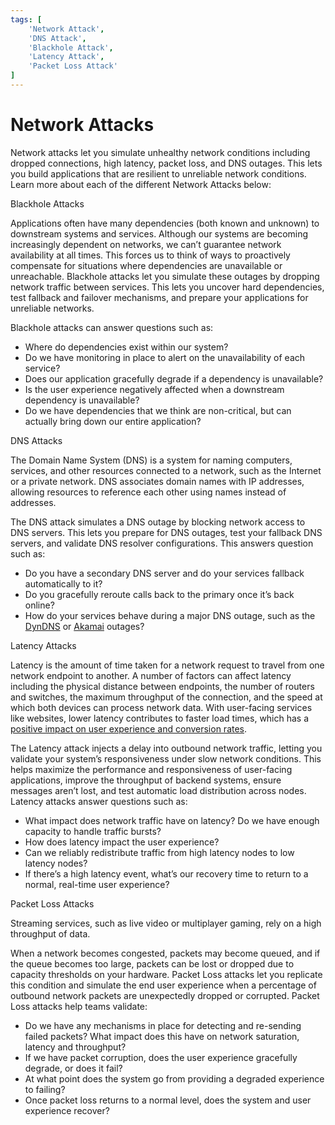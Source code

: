 ```yaml
---
tags: [
    'Network Attack',
    'DNS Attack',
    'Blackhole Attack',
    'Latency Attack',
    'Packet Loss Attack'
]
---
```


# Network Attacks

Network attacks let you simulate unhealthy network conditions including dropped connections, high latency, packet loss, and DNS outages. This lets you build applications that are resilient to unreliable network conditions. Learn more about each of the different Network Attacks below:



Blackhole Attacks

Applications often have many dependencies (both known and unknown) to downstream systems and services. Although our systems are becoming increasingly dependent on networks, we can’t guarantee network availability at all times. This forces us to think of ways to proactively compensate for situations where dependencies are unavailable or unreachable. Blackhole attacks let you simulate these outages by dropping network traffic between services. This lets you uncover hard dependencies, test fallback and failover mechanisms, and prepare your applications for unreliable networks.

Blackhole attacks can answer questions such as:

* Where do dependencies exist within our system?
* Do we have monitoring in place to alert on the unavailability of each service?
* Does our application gracefully degrade if a dependency is unavailable?
* Is the user experience negatively affected when a downstream dependency is unavailable?
* Do we have dependencies that we think are non-critical, but can actually bring down our entire application?



DNS Attacks

The Domain Name System (DNS) is a system for naming computers, services, and other resources connected to a network, such as the Internet or a private network. DNS associates domain names with IP addresses, allowing resources to reference each other using names instead of addresses.

The DNS attack simulates a DNS outage by blocking network access to DNS servers. This lets you prepare for DNS outages, test your fallback DNS servers, and validate DNS resolver configurations. This answers question such as:

* Do you have a secondary DNS server and do your services fallback automatically to it?
* Do you gracefully reroute calls back to the primary once it’s back online?
* How do your services behave during a major DNS outage, such as the [DynDNS](https://www.dynstatus.com/incidents/nlr4yrr162t8) or [Akamai](https://techcrunch.com/2021/07/22/a-dns-outage-just-took-down-a-good-chunk-of-the-internet/) outages?



Latency Attacks

Latency is the amount of time taken for a network request to travel from one network endpoint to another. A number of factors can affect latency including the physical distance between endpoints, the number of routers and switches, the maximum throughput of the connection, and the speed at which both devices can process network data. With user-facing services like websites, lower latency contributes to faster load times, which has a [positive impact on user experience and conversion rates](https://blog.hubspot.com/marketing/page-load-time-conversion-rates).

The Latency attack injects a delay into outbound network traffic, letting you validate your system’s responsiveness under slow network conditions. This helps maximize the performance and responsiveness of user-facing applications, improve the throughput of backend systems, ensure messages aren’t lost, and test automatic load distribution across nodes. Latency attacks answer questions such as:

* What impact does network traffic have on latency? Do we have enough capacity to handle traffic bursts?
* How does latency impact the user experience?
* Can we reliably redistribute traffic from high latency nodes to low latency nodes?
* If there’s a high latency event, what’s our recovery time to return to a normal, real-time user experience?



Packet Loss Attacks

Streaming services, such as live video or multiplayer gaming, rely on a high throughput of data.

When a network becomes congested, packets may become queued, and if the queue becomes too large, packets can be lost or dropped due to capacity thresholds on your hardware. Packet Loss attacks let you replicate this condition and simulate the end user experience when a percentage of outbound network packets are unexpectedly dropped or corrupted. Packet Loss attacks help teams validate:

* Do we have any mechanisms in place for detecting and re-sending failed packets? What impact does this have on network saturation, latency and throughput?
* If we have packet corruption, does the user experience gracefully degrade, or does it fail?
* At what point does the system go from providing a degraded experience to failing?
* Once packet loss returns to a normal level, does the system and user experience recover?
